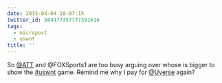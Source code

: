 ```yaml
---
date: 2015-04-04 18:07:15
twitter_id: 584477357777391616
tags:
  - micropost
  - uswnt
title: ''
---
```


So [@ATT](https://twitter.com/ATT) and @FOXSports1 are too busy arguing over whose is bigger to show the [#uswnt](https://twitter.com/hashtag/uswnt) game. Remind me why I pay for [@Uverse](https://twitter.com/Uverse) again?
